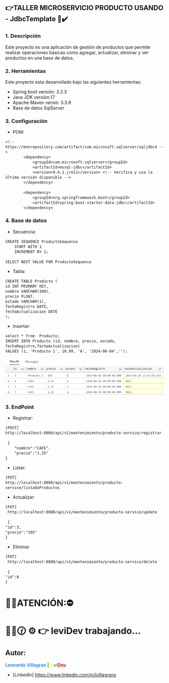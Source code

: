 ## 👉TALLER MICROSERVICIO PRODUCTO USANDO - JdbcTemplate 💪✔️
### 1. Descripción
Este proyecto es una aplicación de gestión de productos que permite realizar operaciones básicas como agregar, actualizar, eliminar y ver productos en una base de datos.
### 2. Herramientas
Este proyecto esta desarrollado bajo las siguientes herramientas:
- Spring boot versión: 3.2.3
- Java JDK versión:17
- Apache Maven  versió: 3.3.9
- Base de datos SqlServer 

### 3. Configuración
- POM:
```
<!-- https://mvnrepository.com/artifact/com.microsoft.sqlserver/sqljdbc4 -->
		<dependency>
			<groupId>com.microsoft.sqlserver</groupId>
			<artifactId>mssql-jdbc</artifactId>
			<version>9.4.1.jre11</version> <!-- Verifica y usa la última versión disponible -->
		</dependency>

		<dependency>
			<groupId>org.springframework.boot</groupId>
			<artifactId>spring-boot-starter-data-jdbc</artifactId>
		</dependency>
```
### 4. Base de datos
- Secuencia:
```
CREATE SEQUENCE ProductoSequence
    START WITH 1
    INCREMENT BY 1;
    
SELECT NEXT VALUE FOR ProductoSequence
```

- Tabla:
```
CREATE TABLE Producto (
id INT PRIMARY KEY,
nombre VARCHAR(100),
precio FLOAT,
estado VARCHAR(1),
fechaRegistro DATE,
fechaActualizacion DATE
);
```
- Insertar:
```
select * from  Producto;
INSERT INTO Producto (id, nombre, precio, estado, fechaRegistro,fechaActualizacion) 
VALUES (1, 'Producto 1', 10.99, 'A', '2024-06-04','');
```
![Texto Alternativo](imagenes/TablaProductos.png)

### 3. EndPoint
- Registrar:
```
[POST]
http://localhost:8080/api/v1/mantenimiento/producto-service/registrar
 
 {
    "nombre":"CAFE",
    "precio":"1.25"
}
```
- Listar:
```
[PUT]
http://localhost:8080/api/v1/mantenimiento/producto-service/listadoProductos
```
- Actualizar:
```
[PUT]
 http://localhost:8080/api/v1/mantenimiento/producto-service/update
 
 {
"id":3,
"precio":"105"
}

```
- Eliminar
```
[PUT]
 http://localhost:8080/api/v1/mantenimiento/producto-service/delete
 
 {
"id":8
}
```

# 🚧🚨ATENCIÓN:⛔
# 🔧🔨🕜 ⚙ 👉 leviDev trabajando...

## Autor:
<span style="color:DodgerBlue">**Leonardo Villagran**</span> | <span style="color:yellow">**le**</span><span style="color:DodgerBlue">**vi**</span><span style="color:red">**Dev**</span>

- [LinkedIn] https://www.linkedin.com/in/lvillagrans